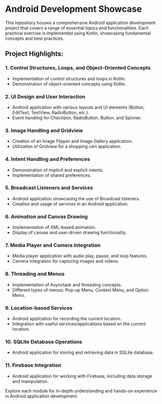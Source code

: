 # Android Development Showcase

This repository houses a comprehensive Android application development project that covers a range of essential topics and functionalities. Each practical exercise is implemented using Kotlin, showcasing fundamental concepts and best practices.

## Project Highlights:

### 1. Control Structures, Loops, and Object-Oriented Concepts
- Implementation of control structures and loops in Kotlin.
- Demonstration of object-oriented concepts using Kotlin.

### 2. UI Design and User Interaction
- Android application with various layouts and UI elements (Button, EditText, TextView, RadioButton, etc.).
- Event handling for Checkbox, RadioButton, Button, and Spinner.

### 3. Image Handling and Gridview
- Creation of an Image Flipper and Image Gallery application.
- Utilization of Gridview for a shopping cart application.

### 4. Intent Handling and Preferences
- Demonstration of implicit and explicit intents.
- Implementation of shared preferences.

### 5. Broadcast Listeners and Services
- Android application showcasing the use of Broadcast listeners.
- Creation and usage of services in an Android application.

### 6. Animation and Canvas Drawing
- Implementation of XML-based animation.
- Display of canvas and user-driven drawing functionality.

### 7. Media Player and Camera Integration
- Media player application with audio play, pause, and loop features.
- Camera integration for capturing images and videos.

### 8. Threading and Menus
- Implementation of Asynctask and threading concepts.
- Different types of menus: Pop-up Menu, Context Menu, and Option Menu.

### 9. Location-based Services
- Android application for recording the current location.
- Integration with useful services/applications based on the current location.

### 10. SQLite Database Operations
- Android application for storing and retrieving data in SQLite database.

### 11. Firebase Integration
- Android application for working with Firebase, including data storage and manipulation.

Explore each module for in-depth understanding and hands-on experience in Android application development.

